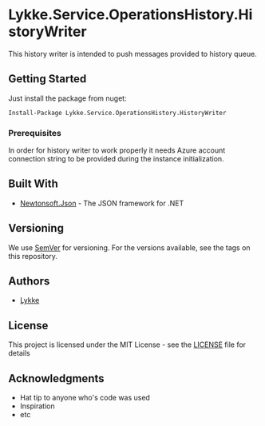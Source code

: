 # Lykke.Service.OperationsHistory.HistoryWriter

This history writer is intended to push messages provided to history queue.

## Getting Started

Just install the package from nuget:
```
Install-Package Lykke.Service.OperationsHistory.HistoryWriter
```

### Prerequisites

In order for history writer to work properly it needs Azure account connection string to be provided during the instance initialization.

## Built With

* [Newtonsoft.Json](http://www.newtonsoft.com/json/) - The JSON framework for .NET

## Versioning

We use [SemVer](http://semver.org/) for versioning. For the versions available, see the tags on this repository.

## Authors

* [Lykke](https://www.lykke.com)

## License

This project is licensed under the MIT License - see the [LICENSE](LICENSE) file for details

## Acknowledgments

* Hat tip to anyone who's code was used
* Inspiration
* etc
